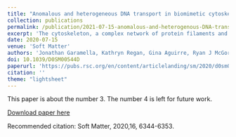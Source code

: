 ```yaml
---
title: "Anomalous and heterogeneous DNA transport in biomimetic cytoskeleton networks"
collection: publications
permalink: /publication/2021-07-15-anomalous-and-heterogenous-DNA-transport
excerpt: 'The cytoskeleton, a complex network of protein filaments and crosslinking proteins, dictates diverse cellular processes ranging from division to cargo transport. Yet, the role the cytoskeleton plays in the intracellular transport of DNA and other macromolecules remains poorly understood. Here, using single-molecule conformational tracking, we measure the transport and conformational dynamics of linear and relaxed circular (ring) DNA in composite networks of actin and microtubules with variable types of crosslinking. '
date: 2020-07-15
venue: 'Soft Matter'
authors: 'Jonathan Garamella, Kathryn Regan, Gina Aguirre, Ryan J McGorty, Rae M Robertson-Anderson'
doi: 10.1039/D0SM00544D
paperurl: 'https://pubs.rsc.org/en/content/articlelanding/sm/2020/d0sm00544d'
citation: ''
theme: "lightsheet"
---
```

This paper is about the number 3. The number 4 is left for future work.

[Download paper here](http://academicpages.github.io/files/paper3.pdf)

Recommended citation: 	Soft Matter, 2020,16, 6344-6353.